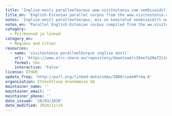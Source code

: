 ```yaml
---
title: 'Inglise-eesti paralleelkorpus www.visitestonia.com veebisaidilt'
title_en: 'English-Estonian parallel corpus from the www.visitestonia.com web site'
notes: 'Inglise-eesti paralleelkorpus, mis on koostatud veebisaidilt www.visitestonia.com indekseerides sisu ja joondades paralleelselt andmeid.'
notes_en: 'Parallel English-Estonian corpus compiled from the ww.visitestonia.com website by crawling the contents and aligning the parallel data.'
category:
  - Piirkonnad ja linnad
category_en:
  - Regions and Cities
resources:
  - name: 'visitestonia paralleelkorpus inglise eesti'
    url: 'https://www.elrc-share.eu/repository/download/c10eefa20e7211e9b7d400155d0267069e1e010778124059a9f95672a4e38c32/'
    format: tmx
    interactive: 'False'
license: OTHER
update_freq: 'http://purl.org/linked-data/sdmx/2009/code#freq-A'
organization: Ettevõtluse Arendamise SA
maintainer_name: ''
maintainer_email: ''
maintainer_phone: ''
date_issued: '20/03/2020'
date_modified: 2020/11/24
---
```

